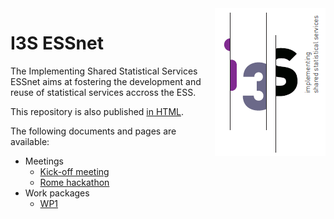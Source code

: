 <img align="right" src="img/i3s-logo.png" alt="I3S logo"/>

# I3S ESSnet

The Implementing Shared Statistical Services ESSnet aims at fostering the development and reuse of statistical services accross the ESS.

This repository is also published [in HTML](https://i3s-essnet.github.io/Documents/).

The following documents and pages are available:

  * Meetings
    * [Kick-off meeting](ko-meeting/index.md)
	* [Rome hackathon](rome-hackathon/agenda.md)
  * Work packages
    * [WP1](wp1/README.md)